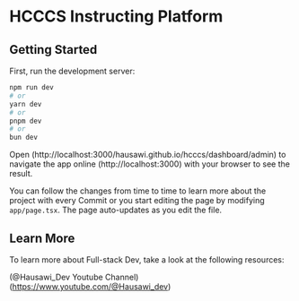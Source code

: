# HCCCS Instructing Platform 

## Getting Started

First, run the development server:

```bash
npm run dev
# or
yarn dev
# or
pnpm dev
# or
bun dev
```

Open (http://localhost:3000/hausawi.github.io/hcccs/dashboard/admin)
to navigate the app online
(http://localhost:3000) with your browser to see the result.

You can follow the changes from time to time to learn more about the project with every Commit or you start editing the page by modifying `app/page.tsx`. The page auto-updates as you edit the file.

## Learn More

To learn more about Full-stack Dev, take a look at the following resources:

(@Hausawi_Dev Youtube Channel) (https://www.youtube.com/@Hausawi_dev)

